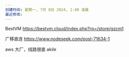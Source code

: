 ```yaml
---
创建时间: 星期一, 7月 8日 2024, 1:40 凌晨
最近修改: 
---
```

BestVM  https://bestvm.cloud/index.php?rp=/store/gzcm1


广移直连  https://www.nodeseek.com/post-71634-1

aws  大厂，线路很直
akile 
